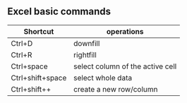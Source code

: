 ## Excel basic commands

|Shortcut  | operations  |
|----------|-------------|
|Ctrl+D    | downfill |
|Ctrl+R    | rightfill |
|Ctrl+space| select column of the active cell |
|Ctrl+shift+space| select whole data |
|Ctrl+shift++| create a new row/column|
